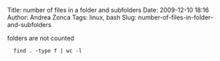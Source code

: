 Title: number of files in a folder and subfolders
Date: 2009-12-10 18:16
Author: Andrea Zonca
Tags: linux, bash
Slug: number-of-files-in-folder-and-subfolders

<p>
 folders are not counted
 <br/>
 <code>
  find . -type f | wc -l
 </code>
</p>